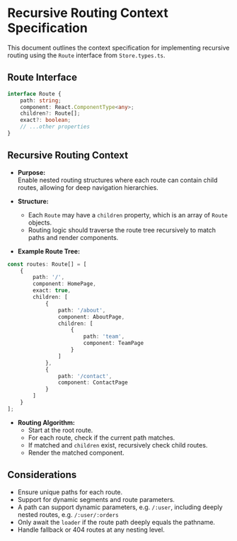 # Recursive Routing Context Specification

This document outlines the context specification for implementing recursive routing using the `Route` interface from `Store.types.ts`.

## Route Interface

```typescript
interface Route {
    path: string;
    component: React.ComponentType<any>;
    children?: Route[];
    exact?: boolean;
    // ...other properties
}
```

## Recursive Routing Context

- **Purpose:**  
    Enable nested routing structures where each route can contain child routes, allowing for deep navigation hierarchies.

- **Structure:**  
    - Each `Route` may have a `children` property, which is an array of `Route` objects.
    - Routing logic should traverse the route tree recursively to match paths and render components.

- **Example Route Tree:**

```typescript
const routes: Route[] = [
    {
        path: '/',
        component: HomePage,
        exact: true,
        children: [
            {
                path: '/about',
                component: AboutPage,
                children: [
                    {
                        path: 'team',
                        component: TeamPage
                    }
                ]
            },
            {
                path: '/contact',
                component: ContactPage
            }
        ]
    }
];
```

- **Routing Algorithm:**
    - Start at the root route.
    - For each route, check if the current path matches.
    - If matched and `children` exist, recursively check child routes.
    - Render the matched component.

## Considerations

- Ensure unique paths for each route.
- Support for dynamic segments and route parameters.
- A path can support dynamic parameters, e.g. `/:user`, including deeply nested routes, e.g. `/:user/:orders`
- Only await the `loader` if the route path deeply equals the pathname.
- Handle fallback or 404 routes at any nesting level.